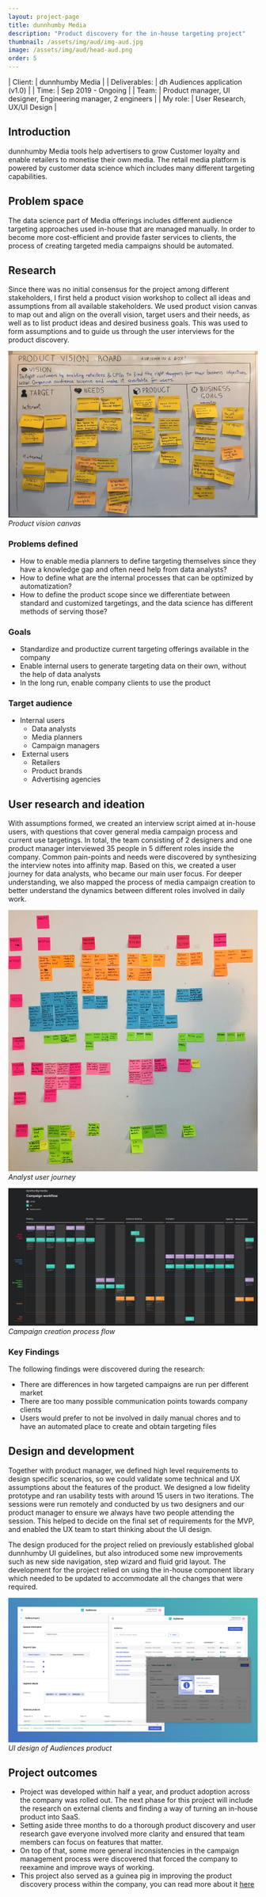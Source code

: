 ```yaml
---
layout: project-page
title: dunnhumby Media
description: "Product discovery for the in-house targeting project"
thumbnail: /assets/img/aud/img-aud.jpg
image: /assets/img/aud/head-aud.png
order: 5
---
```


| Client:		| dunnhumby Media |
| Deliverables:	| dh Audiences application (v1.0) |
| Time:		    | Sep 2019 - Ongoing |
| Team:		    | Product manager, UI designer, Engineering manager, 2 engineers |
| My role:		| User Research, UX/UI Design |

## Introduction 

dunnhumby Media tools help advertisers to grow Customer loyalty and enable retailers to monetise their own media.
The retail media platform is powered by customer data science which includes many different targeting capabilities.

## Problem space

The data science part of Media offerings includes different audience targeting approaches used in-house that are managed manually. 
In order to become more cost-efficient and provide faster services to clients, the process of creating targeted media campaigns should be automated.

## Research

Since there was no initial consensus for the project among different stakeholders, I first held a product vision workshop to collect all ideas and assumptions from all available stakeholders.
We used product vision canvas to map out and align on the overall vision, target users and their needs, as well as to list product ideas and desired business goals.
This was used to form assumptions and to guide us through the user interviews for the product discovery.

![Product vision canvas](/assets/img/aud/aud-pv.jpeg)
*Product vision canvas*

### Problems defined

- How to enable media planners to define targeting themselves since they have a knowledge gap and often need help from data analysts?
- How to define what are the internal processes that can be optimized by automatization?
- How to define the product scope since we differentiate between standard and customized targetings, and the data science has different methods of serving those?

### Goals

- Standardize and productize current targeting offerings available in the company
- Enable internal users to generate targeting data on their own, without the help of data analysts
- In the long run, enable company clients to use the product

### Target audience

- Internal users
    - Data analysts
    - Media planners
    - Campaign managers
-  External users
    - Retailers
    - Product brands
    - Advertising agencies

## User research and ideation

With assumptions formed, we created an interview script aimed at in-house users, with questions that cover general media campaign process and current use targetings.
In total, the team consisting of 2 designers and one product manager interviewed 35 people in 5 different roles inside the company.
Common pain-points and needs were discovered by synthesizing the interview notes into affinity map. Based on this, we created a user journey for data analysts, who became our main user focus.
For deeper understanding, we also mapped the process of media campaign creation to better understand the dynamics between different roles involved in daily work.

![User journey](/assets/img/aud/aud-uj.jpeg)
*Analyst user journey*

![User journey](/assets/img/aud/aud-ccpf.jpg)
*Campaign creation process flow*

### Key Findings

The following findings were discovered during the research:

- There are differences in how targeted campaigns are run per different market
- There are too many possible communication points towards company clients
- Users would prefer to not be involved in daily manual chores and to have an automated place to create and obtain targeting files

## Design and development

Together with product manager, we defined high level requirements to design specific scenarios, so we could validate some technical and UX assumptions about the features of the product.
We designed a low fidelity prototype and ran usability tests with around 15 users in two iterations. The sessions were run remotely and conducted by us two designers and our product manager to ensure we always have two people attending the session. 
This helped to decide on the final set of requirements for the MVP, and enabled the UX team to start thinking about the UI design.

The design produced for the project relied on previously established global dunnhumby UI guidelines, but also introduced some new improvements such as new side navigation, step wizard and fluid grid layout.
The development for the project relied on using the in-house component library which needed to be updated to accommodate all the changes that were required.

![UI design](/assets/img/aud/aud-ui.png)
*UI design of Audiences product*

## Project outcomes

- Project was developed within half a year, and product adoption across the company was rolled out. The next phase for this project will include the research on external clients and finding a way of turning an in-house product into SaaS.
- Setting aside three months to do a thorough product discovery and user research gave everyone involved more clarity and ensured that team members can focus on features that matter.
- On top of that, some more general inconsistencies in the campaign management process were discovered that forced the company to reexamine and improve ways of working.
- This project also served as a guinea pig in improving the product discovery process within the company, you can read more about it [here](https://medium.com/dunnhumby-data-science-engineering/from-unknown-to-clarity-user-experience-in-the-product-discovery-process-461aeac32526)
